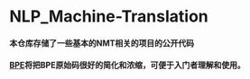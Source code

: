 # NLP_Machine-Translation
#### 本仓库存储了一些基本的NMT相关的项目的公开代码
#### [BPE](https://github.com/Shajiu/NLP_Machine-Translation/tree/master/BPE)将把BPE原始码很好的简化和浓缩，可便于入门者理解和使用。
